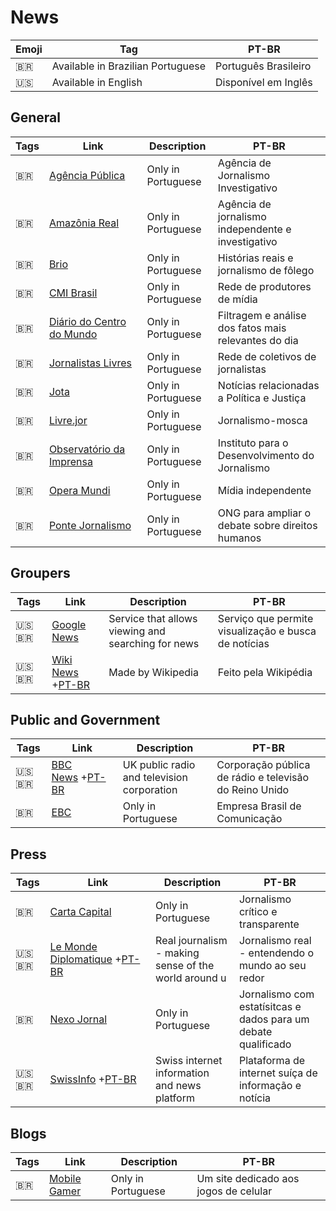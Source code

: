 # News

| Emoji | Tag                               | PT-BR                |
| ----- | --------------------------------- | -------------------- |
| 🇧🇷  | Available in Brazilian Portuguese | Português Brasileiro |
| 🇺🇸  | Available in English              | Disponível em Inglês |

## General

| Tags | Link                                                                   | Description        | PT-BR                                                |
| ---- | ---------------------------------------------------------------------- | ------------------ | ---------------------------------------------------- |
| 🇧🇷 | [Agência Pública](https://apublica.org/)                               | Only in Portuguese | Agência de Jornalismo Investigativo                  |
| 🇧🇷 | [Amazônia Real](https://amazoniareal.com.br/)                          | Only in Portuguese | Agência de jornalismo independente e investigativo   |
| 🇧🇷 | [Brio](http://brio.media)                                              | Only in Portuguese | Histórias reais e jornalismo de fôlego               |
| 🇧🇷 | [CMI Brasil](https://midiaindependente.org/)                           | Only in Portuguese | Rede de produtores de mídia                          |
| 🇧🇷 | [Diário do Centro do Mundo](https://www.diariodocentrodomundo.com.br/) | Only in Portuguese | Filtragem e análise dos fatos mais relevantes do dia |
| 🇧🇷 | [Jornalistas Livres](https://jornalistaslivres.org/)                   | Only in Portuguese | Rede de coletivos de jornalistas                     |
| 🇧🇷 | [Jota](https://www.jota.info/)                                         | Only in Portuguese | Notícias relacionadas a Política e Justiça           |
| 🇧🇷 | [Livre.jor](https://livre.jor.br/)                                     | Only in Portuguese | Jornalismo-mosca                                     |
| 🇧🇷 | [Observatório da Imprensa](https://www.observatoriodaimprensa.com.br/) | Only in Portuguese | Instituto para o Desenvolvimento do Jornalismo       |
| 🇧🇷 | [Opera Mundi](https://operamundi.uol.com.br/)                          | Only in Portuguese | Mídia independente                                   |
| 🇧🇷 | [Ponte Jornalismo](https://ponte.org/)                                 | Only in Portuguese | ONG para ampliar o debate sobre direitos humanos     |

## Groupers

| Tags     | Link                                                                                                | Description                                        | PT-BR                                                |
| -------- | --------------------------------------------------------------------------------------------------- | -------------------------------------------------- | ---------------------------------------------------- |
| 🇺🇸🇧🇷 | [Google News](https://news.google.com/)                                                             | Service that allows viewing and searching for news | Serviço que permite visualização e busca de notícias |
| 🇺🇸🇧🇷 | [Wiki News](https://www.wikinews.org/) +[PT-BR](https://pt.wikinews.org/wiki/P%C3%A1gina_principal) | Made by Wikipedia                                  | Feito pela Wikipédia                                 |

## Public and Government

| Tags     | Link                                                                      | Description                                | PT-BR                                                  |
| -------- | ------------------------------------------------------------------------- | ------------------------------------------ | ------------------------------------------------------ |
| 🇺🇸🇧🇷 | [BBC News](https://www.bbc.com/) +[PT-BR](https://www.bbc.com/portuguese) | UK public radio and television corporation | Corporação pública de rádio e televisão do Reino Unido |
| 🇧🇷     | [EBC](https://www.ebc.com.br/)                                            | Only in Portuguese                         | Empresa Brasil de Comunicação                          |

## Press

| Tags     | Link                                                                                    | Description                                          | PT-BR                                                          |
| -------- | --------------------------------------------------------------------------------------- | ---------------------------------------------------- | -------------------------------------------------------------- |
| 🇧🇷     | [Carta Capital](https://www.cartacapital.com.br/)                                       | Only in Portuguese                                   | Jornalismo crítico e transparente                              |
| 🇺🇸🇧🇷 | [Le Monde Diplomatique](https://mondediplo.com/) +[PT-BR](https://diplomatique.org.br/) | Real journalism - making sense of the world around u | Jornalismo real - entendendo o mundo ao seu redor              |
| 🇧🇷     | [Nexo Jornal](https://www.nexojornal.com.br/)                                           | Only in Portuguese                                   | Jornalismo com estatísitcas e dados para um debate qualificado |
| 🇺🇸🇧🇷 | [SwissInfo](https://www.swissinfo.ch/eng) +[PT-BR](https://www.swissinfo.ch/por/)       | Swiss internet information and news platform         | Plataforma de internet suíça de informação e notícia           |

## Blogs

| Tags | Link                                                    | Description        | PT-BR                                 |
| ---- | ------------------------------------------------------- | ------------------ | ------------------------------------- |
| 🇧🇷 | [Mobile Gamer](https://www.mobilegamer.com.br/noticias) | Only in Portuguese | Um site dedicado aos jogos de celular |